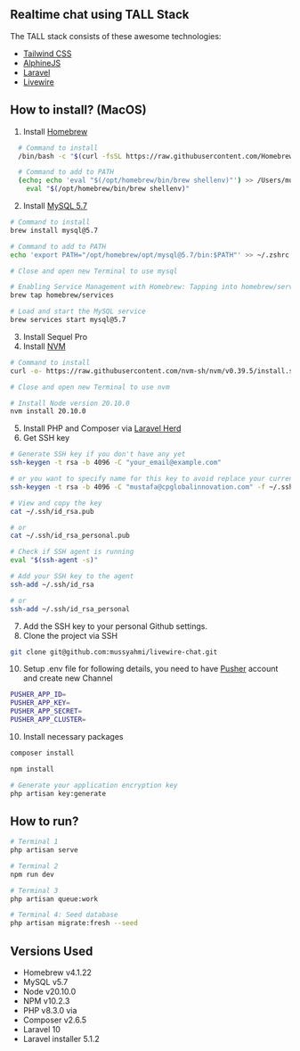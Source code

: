 ## Realtime chat using TALL Stack

The TALL stack consists of these awesome technologies:
- [Tailwind CSS](https://tailwindcss.com/)
- [AlphineJS](https://alpinejs.dev/)
- [Laravel](https://laravel.com/)
- [Livewire](https://laravel-livewire.com/)

## How to install? (MacOS)

1. Install [Homebrew](https://brew.sh/)
```bash
  # Command to install
  /bin/bash -c "$(curl -fsSL https://raw.githubusercontent.com/Homebrew/install/HEAD/install.sh)"

  # Command to add to PATH
  (echo; echo 'eval "$(/opt/homebrew/bin/brew shellenv)"') >> /Users/mussyahmi/.zprofile
    eval "$(/opt/homebrew/bin/brew shellenv)"
```
2. Install [MySQL 5.7](https://gist.github.com/wpconsulate/40469bfdafad9fdd0afc3e260a5586a7)
```bash
# Command to install
brew install mysql@5.7

# Command to add to PATH
echo 'export PATH="/opt/homebrew/opt/mysql@5.7/bin:$PATH"' >> ~/.zshrc

# Close and open new Terminal to use mysql

# Enabling Service Management with Homebrew: Tapping into homebrew/services
brew tap homebrew/services

# Load and start the MySQL service
brew services start mysql@5.7
```
3. Install Sequel Pro
4. Install [NVM](https://github.com/nvm-sh/nvm)
```bash
# Command to install
curl -o- https://raw.githubusercontent.com/nvm-sh/nvm/v0.39.5/install.sh | bash

# Close and open new Terminal to use nvm

# Install Node version 20.10.0
nvm install 20.10.0
```
5. Install PHP and Composer via [Laravel Herd](https://herd.laravel.com/)
6. Get SSH key
```bash
# Generate SSH key if you don't have any yet
ssh-keygen -t rsa -b 4096 -C "your_email@example.com"

# or you want to specify name for this key to avoid replace your current key
ssh-keygen -t rsa -b 4096 -C "mustafa@cpglobalinnovation.com" -f ~/.ssh/id_rsa_personal

# View and copy the key
cat ~/.ssh/id_rsa.pub

# or
cat ~/.ssh/id_rsa_personal.pub

# Check if SSH agent is running
eval "$(ssh-agent -s)"

# Add your SSH key to the agent
ssh-add ~/.ssh/id_rsa

# or
ssh-add ~/.ssh/id_rsa_personal
```
7. Add the SSH key to your personal Github settings.
8. Clone the project via SSH
```bash
git clone git@github.com:mussyahmi/livewire-chat.git
```
10. Setup .env file for following details, you need to have [Pusher](https://pusher.com/) account and create new Channel
```bash
PUSHER_APP_ID=
PUSHER_APP_KEY=
PUSHER_APP_SECRET=
PUSHER_APP_CLUSTER=
```
10. Install necessary packages
```bash
composer install

npm install

# Generate your application encryption key
php artisan key:generate
```

## How to run?
```bash
# Terminal 1
php artisan serve

# Terminal 2
npm run dev

# Terminal 3
php artisan queue:work

# Terminal 4: Seed database
php artisan migrate:fresh --seed
```

## Versions Used
- Homebrew v4.1.22
- MySQL v5.7
- Node v20.10.0
- NPM v10.2.3
- PHP v8.3.0 via
- Composer v2.6.5
- Laravel 10
- Laravel installer 5.1.2
